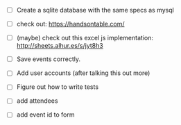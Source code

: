 


 - [ ] Create a sqlite database with the same specs as mysql
 - [ ] check out: https://handsontable.com/
 - [ ] (maybe) check out this excel js implementation: http://sheets.alhur.es/s/jyt8h3

 - [ ] Save events correctly.
 - [ ] Add user accounts (after talking this out more)
 
 - [ ] Figure out how to write tests

 - [ ] add attendees
 - [ ] add event id to form
